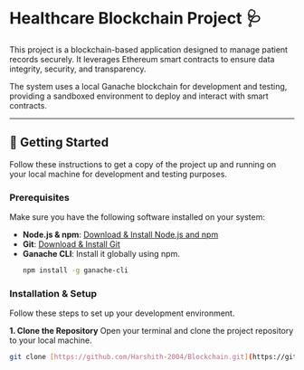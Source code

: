 # Healthcare Blockchain Project 🩺

This project is a blockchain-based application designed to manage patient records securely. It leverages Ethereum smart contracts to ensure data integrity, security, and transparency.

The system uses a local Ganache blockchain for development and testing, providing a sandboxed environment to deploy and interact with smart contracts.

---

## 🚀 Getting Started

Follow these instructions to get a copy of the project up and running on your local machine for development and testing purposes.

### **Prerequisites**

Make sure you have the following software installed on your system:

* **Node.js & npm**: [Download & Install Node.js and npm](https://nodejs.org/)
* **Git**: [Download & Install Git](https://git-scm.com/)
* **Ganache CLI**: Install it globally using npm.
    ```bash
    npm install -g ganache-cli
    ```

### **Installation & Setup**

Follow these steps to set up your development environment.

**1. Clone the Repository**
Open your terminal and clone the project repository to your local machine.

```bash
git clone [https://github.com/Harshith-2004/Blockchain.git](https://github.com/Harshith-2004/Blockchain.git)
